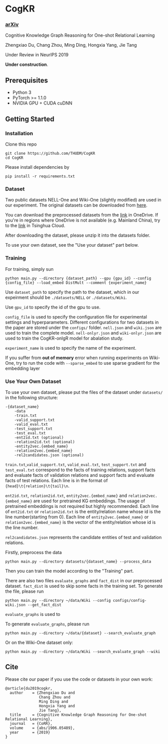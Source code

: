 # CogKR

### [arXiv](https://arxiv.org/abs/1906.05489)

Cognitive Knowledge Graph Reasoning for One-shot Relational Learning

Zhengxiao Du, Chang Zhou, Ming Ding, Hongxia Yang, Jie Tang

Under Review in NeurIPS 2019

**Under construction**.

## Prerequisites

* Python 3
* PyTorch >= 1.1.0
* NVIDIA GPU + CUDA cuDNN

## Getting Started

### Installation

Clone this repo

```shell
git clone https://github.com/THUDM/CogKR
cd CogKR
```

Please install dependencies by

```shell
pip install -r requirements.txt
```

### Dataset

Two public datasets NELL-One and Wiki-One (slightly modified) are used in our experiment. The original datasets can be downloaded from [here](https://github.com/xwhan/One-shot-Relational-Learning).

You can download the preprocessed datasets from the [link](https://mailstsinghuaeducn-my.sharepoint.com/:f:/g/personal/duzx16_mails_tsinghua_edu_cn/El-XlZVxAtNMkVTUN5-KB5gBupAOgY-qMVvf702aVceIgw?e=LcWwqz) in OneDrive. If you're in regions where OneDrive is not available (e.g. Mainland China), try to the [link](https://cloud.tsinghua.edu.cn/d/4ba979c61b6f40cc9be8/) in Tsinghua Cloud.

After downloading the dataset, please unzip it into the datasets folder.

To use your own dataset, see the "Use your dataset" part below.

### Training

For training, simply sun

```shell
python main.py --directory {dataset_path} --gpu {gpu_id} --config {config_file} --load_embed DistMult --comment {experiment_name}
```

Use `dataset_path` to specify the path to the dataset, which in our expeirment should be `./datasets/NELL` or `./datasets/Wiki`.

Use `gpu_id` to specify the id of the gpu to use.

`config_file` is used to specify the configuration file for experimental settings and  hyperparameters. Different configurations for two datasets in the paper are stored under the `configs/` folder. `nell.json` and `wiki.json` are used to train the complete model. `nell-onlyr.json` and `wiki-onlyr.json` are used to train the CogKR-onlgR model for abalation study.

`experiment_name` is used to specify the name of the experiment.

If you suffer from **out of memory** error when running experiments on Wiki-One, try to run the code with `--sparse_embed` to use sparse gradient for the embedding layer

### Use Your Own Dataset

To use your own dataset, please put the files of the dataset under `datasets/` in the following structure:

```
-{dataset_name}
	-data
    -train.txt
    -valid_support.txt
    -valid_eval.txt
    -test_support.txt
    -test_eval.txt
    -ent2id.txt (optional)
    -relation2id.txt (optional)
    -entity2vec.{embed_name}
    -relation2vec.{embed_name}
    -rel2candidates.json (optional)
```

`train.txt`,`valid_support.txt`, `valid_eval.txt`, `test_support.txt` and `test_eval.txt` correspond to the facts of training relations, support facts and evaluate facts of validation relations and support facts and evaluate facts of test relations. Each line is in the format of `{head}\t{relation}\t{tail}\n`.

`ent2id.txt`, `relation2id.txt`, `entity2vec.{embed_name}` and  `relation2vec.{embed_name}` are used for pretrained KG embeddings. The usage of pretrained embeddings is not required but highly recommended. Each line of `ent2id.txt` or `relation2id.txt` is the entity/relation name whose id is the line number(starting from 0). Each line of `entity2vec.{embed_name}` or `relation2vec.{embed_name}` is the vector of the entity/relation whose id is the line number.

`rel2candidates.json` represents the candidate entities of test and validation relations.

Firstly, preprocess the data

```shell
python main.py --directory datasets/{dataset_name} --process_data
```

Then you can train the model according to the "Training" part.

There are also two files  `evaluate_graphs` and `fact_dist` in our preprocessed dataset. `fact_dist` is used to skip some facts in the training set. To generate the file, please run

```shell
python main.py --directory ~/data/Wiki --config configs/config-wiki.json --get_fact_dist
```

`evaluate_graphs` is used to 

To generate `evaluate_graphs`, please run

```shell
python main.py --directory ~/data/{dataset} --search_evaluate_graph
```

Or on the Wiki-One dataset only:

```shell
python main.py --directory ~/data/Wiki --search_evaluate_graph --wiki
```

## Cite

Please cite our paper if you use the code or datasets in your own work:
```
@article{du2019cogkr,
  author    = {Zhengxiao Du and
               Chang Zhou and
               Ming Ding and
               Hongxia Yang and
               Jie Tang},
  title     = {Cognitive Knowledge Graph Reasoning for One-shot Relational Learning},
  journal   = {CoRR},
  volume    = {abs/1906.05489},
  year      = {2019}
}
```
